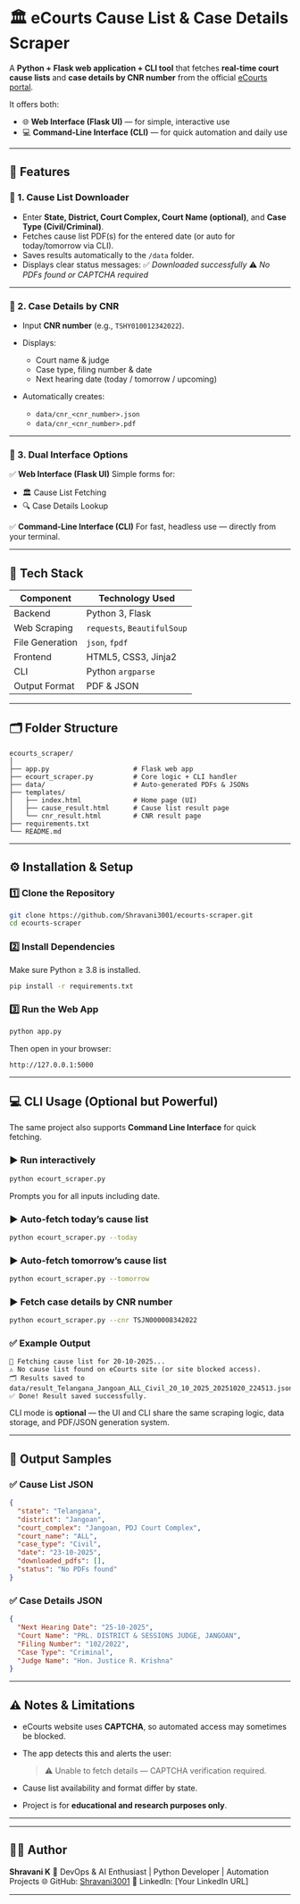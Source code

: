 # 🏛️ eCourts Cause List & Case Details Scraper

A **Python + Flask web application + CLI tool** that fetches **real-time court cause lists** and **case details by CNR number** from the official [eCourts portal](https://services.ecourts.gov.in/ecourtindia_v6/).

It offers both:

* 🌐 **Web Interface (Flask UI)** — for simple, interactive use
* 💻 **Command-Line Interface (CLI)** — for quick automation and daily use

---

## 🚀 Features

### 🔹 1. Cause List Downloader

* Enter **State, District, Court Complex, Court Name (optional)**, and **Case Type (Civil/Criminal)**.
* Fetches cause list PDF(s) for the entered date (or auto for today/tomorrow via CLI).
* Saves results automatically to the `/data` folder.
* Displays clear status messages:
  ✅ *Downloaded successfully*
  ⚠️ *No PDFs found or CAPTCHA required*

---

### 🔹 2. Case Details by CNR

* Input **CNR number** (e.g., `TSHY010012342022`).
* Displays:

  * Court name & judge
  * Case type, filing number & date
  * Next hearing date (today / tomorrow / upcoming)
* Automatically creates:

  * `data/cnr_<cnr_number>.json`
  * `data/cnr_<cnr_number>.pdf`

---

### 🔹 3. Dual Interface Options

✅ **Web Interface (Flask UI)**
Simple forms for:

* 🏛️ Cause List Fetching
* 🔍 Case Details Lookup

✅ **Command-Line Interface (CLI)**
For fast, headless use — directly from your terminal.

---

## 🧠 Tech Stack

| Component       | Technology Used             |
| --------------- | --------------------------- |
| Backend         | Python 3, Flask             |
| Web Scraping    | `requests`, `BeautifulSoup` |
| File Generation | `json`, `fpdf`              |
| Frontend        | HTML5, CSS3, Jinja2         |
| CLI             | Python `argparse`           |
| Output Format   | PDF & JSON                  |

---

## 🗂️ Folder Structure

```
ecourts_scraper/
│
├── app.py                     # Flask web app
├── ecourt_scraper.py          # Core logic + CLI handler
├── data/                      # Auto-generated PDFs & JSONs
├── templates/
│   ├── index.html             # Home page (UI)
│   ├── cause_result.html      # Cause list result page
│   └── cnr_result.html        # CNR result page
├── requirements.txt
└── README.md
```

---

## ⚙️ Installation & Setup

### 1️⃣ Clone the Repository

```bash
git clone https://github.com/Shravani3001/ecourts-scraper.git
cd ecourts-scraper
```

### 2️⃣ Install Dependencies

Make sure Python ≥ 3.8 is installed.

```bash
pip install -r requirements.txt
```

### 3️⃣ Run the Web App

```bash
python app.py
```

Then open in your browser:

```
http://127.0.0.1:5000
```

---

## 💻 CLI Usage (Optional but Powerful)

The same project also supports **Command Line Interface** for quick fetching.

### ▶️ Run interactively

```bash
python ecourt_scraper.py
```

Prompts you for all inputs including date.

### ▶️ Auto-fetch today’s cause list

```bash
python ecourt_scraper.py --today
```

### ▶️ Auto-fetch tomorrow’s cause list

```bash
python ecourt_scraper.py --tomorrow
```

### ▶️ Fetch case details by CNR number

```bash
python ecourt_scraper.py --cnr TSJN000008342022
```

### ✅ Example Output

```
📅 Fetching cause list for 20-10-2025...
⚠️ No cause list found on eCourts site (or site blocked access).
🗂️ Results saved to data/result_Telangana_Jangoan_ALL_Civil_20_10_2025_20251020_224513.json
✅ Done! Result saved successfully.
```

CLI mode is **optional** — the UI and CLI share the same scraping logic, data storage, and PDF/JSON generation system.

---

## 🧾 Output Samples

### ✅ Cause List JSON

```json
{
  "state": "Telangana",
  "district": "Jangoan",
  "court_complex": "Jangoan, PDJ Court Complex",
  "court_name": "ALL",
  "case_type": "Civil",
  "date": "23-10-2025",
  "downloaded_pdfs": [],
  "status": "No PDFs found"
}
```

### ✅ Case Details JSON

```json
{
  "Next Hearing Date": "25-10-2025",
  "Court Name": "PRL. DISTRICT & SESSIONS JUDGE, JANGOAN",
  "Filing Number": "102/2022",
  "Case Type": "Criminal",
  "Judge Name": "Hon. Justice R. Krishna"
}
```

---

## ⚠️ Notes & Limitations

* eCourts website uses **CAPTCHA**, so automated access may sometimes be blocked.
* The app detects this and alerts the user:

  > ⚠️ Unable to fetch details — CAPTCHA verification required.
* Cause list availability and format differ by state.
* Project is for **educational and research purposes only**.

---


---

## 👩‍💻 Author

**Shravani K**
💼 DevOps & AI Enthusiast | Python Developer | Automation Projects
🌐 GitHub: [Shravani3001](https://github.com/Shravani3001)
💼 LinkedIn: [Your LinkedIn URL]

---

